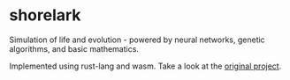 # shorelark
Simulation of life and evolution - powered by neural networks, genetic algorithms, and basic mathematics.

Implemented using rust-lang and wasm. Take a look at the [original project](https://pwy.io/en/posts/learning-to-fly-pt1/).
